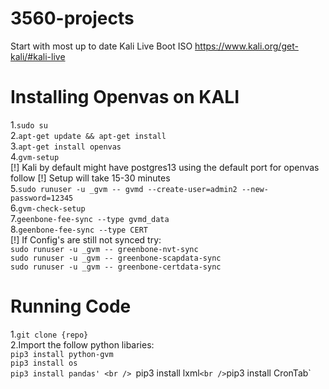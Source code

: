 # 3560-projects
Start with most up to date Kali Live Boot ISO https://www.kali.org/get-kali/#kali-live


# Installing Openvas on KALI
1.`sudo su` <br />
2.`apt-get update && apt-get install`<br />
3.`apt-get install openvas`<br />
4.`gvm-setup`<br />
    [!] Kali by default might have postgres13 using the default port for openvas follow
    [!] Setup will take 15-30 minutes<br />
5.`sudo runuser -u _gvm -- gvmd --create-user=admin2 --new-password=12345`<br />
6.`gvm-check-setup`<br />
7.`geenbone-fee-sync --type gvmd_data`<br />
8.`geenbone-fee-sync --type CERT`<br />
[!] If Config's are still not synced try: <br />
    `sudo runuser -u _gvm -- greenbone-nvt-sync`<br />
    `sudo runuser -u _gvm -- greenbone-scapdata-sync`<br />
    `sudo runuser -u _gvm -- greenbone-certdata-sync`<br />
    


# Running Code
1.`git clone {repo}` <br />
2.Import the follow python libaries: <br />
    `pip3 install python-gvm` <br />
    `pip3 install os` <br />
    `pip3 install pandas' <br />
    `pip3 install lxml` <br />
    `pip3 install CronTab` <br />
